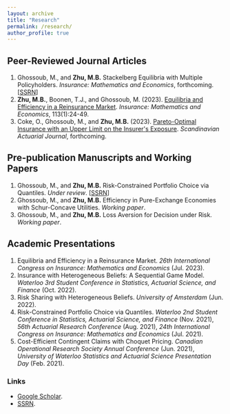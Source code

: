 ```yaml
---
layout: archive
title: "Research"
permalink: /research/
author_profile: true
---
```


## Peer-Reviewed Journal Articles

1. Ghossoub, M., and **Zhu, M.B.** Stackelberg Equilibria with Multiple Policyholders. _Insurance: Mathematics and Economics_, forthcoming. \[[SSRN](https://papers.ssrn.com/sol3/papers.cfm?abstract_id=4649908)\]
1. **Zhu, M.B.**, Boonen, T.J., and Ghossoub, M. (2023). [Equilibria and Efficiency in a Reinsurance Market](https://doi.org/10.1016/j.insmatheco.2023.07.004). _Insurance: Mathematics and Economics_, 113(1):24-49.
1. Coke, O., Ghossoub, M., and **Zhu, M.B.** (2023). [Pareto-Optimal Insurance with an Upper Limit on the Insurer's Exposure](https://doi.org/10.1080/03461238.2023.2239533). _Scandinavian Actuarial Journal_, forthcoming.

## Pre-publication Manuscripts and Working Papers

1. Ghossoub, M., and **Zhu, M.B.** Risk-Constrained Portfolio Choice via Quantiles. _Under review_. \[[SSRN](https://papers.ssrn.com/sol3/papers.cfm?abstract_id=4580211)\]
1. Ghossoub, M., and **Zhu, M.B.** Efficiency in Pure-Exchange Economies with Schur-Concave Utilities. _Working paper_.
1. Ghossoub, M., and **Zhu, M.B.** Loss Aversion for Decision under Risk. _Working paper_.

## Academic Presentations

1. Equilibria and Efficiency in a Reinsurance Market. _26th International Congress on Insurance: Mathematics and Economics_ (Jul. 2023).
1. Insurance with Heterogeneous Beliefs: A Sequential Game Model. _Waterloo 3rd Student Conference in Statistics, Actuarial Science, and Finance_ (Oct. 2022).
1. Risk Sharing with Heterogeneous Beliefs. _University of Amsterdam_ (Jun. 2022).
1. Risk-Constrained Portfolio Choice via Quantiles. _Waterloo 2nd Student Conference in Statistics, Actuarial Science, and Finance_ (Nov. 2021), _56th Actuarial Research Conference_ (Aug. 2021), _24th International Congress on Insurance: Mathematics and Economics_ (Jul. 2021).
1. Cost-Efficient Contingent Claims with Choquet Pricing. _Canadian Operational Research Society Annual Conference_ (Jun. 2021), _University of Waterloo Statistics and Actuarial Science Presentation Day_ (Feb. 2021).

### Links

* [Google Scholar](https://scholar.google.ca/citations?user=icVQeggAAAAJ&hl=en&oi=sra).
* [SSRN](https://papers.ssrn.com/sol3/cf_dev/AbsByAuth.cfm?per_id=3826136).
